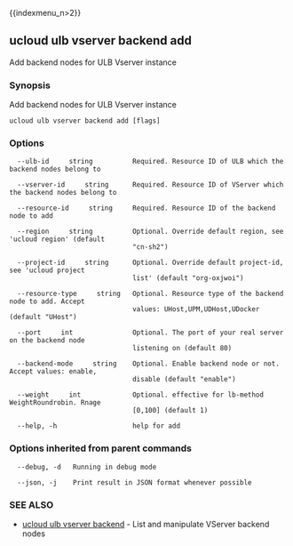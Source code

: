 {{indexmenu_n>2}}

## ucloud ulb vserver backend add

Add backend nodes for ULB Vserver instance

### Synopsis

Add backend nodes for ULB Vserver instance

```
ucloud ulb vserver backend add [flags]
```

### Options

```
  --ulb-id     string          Required. Resource ID of ULB which the backend nodes belong to 

  --vserver-id     string      Required. Resource ID of VServer which the backend nodes belong to 

  --resource-id     string     Required. Resource ID of the backend node to add 

  --region     string          Optional. Override default region, see 'ucloud region' (default
                               "cn-sh2") 

  --project-id     string      Optional. Override default project-id, see 'ucloud project
                               list' (default "org-oxjwoi") 

  --resource-type     string   Optional. Resource type of the backend node to add. Accept
                               values: UHost,UPM,UDHost,UDocker (default "UHost") 

  --port     int               Optional. The port of your real server on the backend node
                               listening on (default 80) 

  --backend-mode     string    Optional. Enable backend node or not. Accept values: enable,
                               disable (default "enable") 

  --weight     int             Optional. effective for lb-method WeightRoundrobin. Rnage
                               [0,100] (default 1) 

  --help, -h                   help for add 

```

### Options inherited from parent commands

```
  --debug, -d   Running in debug mode 

  --json, -j    Print result in JSON format whenever possible 

```

### SEE ALSO

* [ucloud ulb vserver backend](software/cli/cmd/ucloud/ulb/vserver/backend)	 - List and manipulate VServer backend nodes

